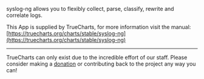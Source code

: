 syslog-ng allows you to flexibly collect, parse, classify, rewrite and correlate logs.

This App is supplied by TrueCharts, for more information visit the manual: [https://truecharts.org/charts/stable/syslog-ng](https://truecharts.org/charts/stable/syslog-ng)

---

TrueCharts can only exist due to the incredible effort of our staff.
Please consider making a [donation](https://truecharts.org/about/sponsor) or contributing back to the project any way you can!
